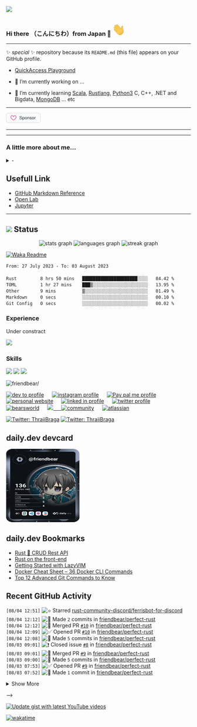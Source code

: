 # <img src="https://img.icons8.com/color/48/000000/github--v3.png"/> 

### Hi there （こんにちわ）from Japan :japan: <img src="https://raw.githubusercontent.com/friendbear/friendbear/main/wave.gif" width="35px" height="35px" aria-hidden="true">

<!--x

![moz://a](asset/images/mozfest-logo.svg)


Mozilla supporter 
## <img src="asset/images/Mozilla-supporter.svg"/>
-->

<!--
![mozilla](asset/images/icons8-firefox-a-free-and-open-source-web-browser-developed-by-the-mozilla-foundation-50.png)
-->

  

---
 ✨ _special_ ✨ repository because its `README.md` (this file) appears on your GitHub profile.


* [QuickAccess Playground](https://wandbox.org/)

- 🔭 I’m currently working on ...

- 🌱 I’m currently learning [Scala](https://users.scala-lang.org/u/friendbear), [Rustlang](https://users.rust-lang.org/u/friendbear), [Python3](https://pypi.org/user/friendbear) C, C++, .NET and Bigdata, [MongoDB](https://www.mongodb.com/community/forums/u/friendbear) ... etc

---
<a href="https://github.com/sponsors/friendbear" title="Sponsor T Kumagai"><img src="asset/images/sponsor.svg?sanitize=true" width="94" height="28" aria-hidden="true"></a>

---

<!--
<a href="https://app.daily.dev/friendbear"><img src="https://api.daily.dev/devcards/f55171042f5f40e5aeb3b88e315499f7.png?r=9vx" width="400" alt="T Kumagai's Dev Card"/></a>

- 📫 How to reach me: <a href="mailto:a11mpl0ax@relay.firefox.com">a11mpl0ax@relay.firefox.com</a> is.</p>

- 🔑 GPP Key: F9521D94D71A2F01

-->
<!--

### My link

* [My Mozilla](https://support.mozilla.org/en-US/user/friendbear)
* [IEEE](https://spectrum.ieee.org/u/tomohiro_kumagai)
* [codepen](https://codepen.io/friendbear)
* [Jira](https://friendbear.atlassian.net)
* [Tecnical blog](https://friendbear.hashnode.dev/)
* [StackShare](https://stackshare.io/friendbear)
* [coudcast](https://www.crowdcast.io/friendbear)
* [MyDagsHub]: / https://dagshub.com/friendbear 
* [LFX](https://openprofile.dev/profile/friendbear)

### Trading Profile
- [mql](https://www.mql5.com/ja/users/friendbear)

### Web3 My Profile

- [getcoin](https://gitcoin.co/friendbear)
- [opensea](https://opensea.com/friendbear)

- 👯 I’m looking to collaborate on ...
- 🤔 I’m looking for help with ...
- 💬 Ask me about ...

- 😄 Pronouns: ...
- ⚡ Fun fact: ...

-->

---

### A little more about me...

<details><summary>-</summary>
<p>

#### We can hide anything, even code!

```scala
    #!/usr/bin/env amm
    import scala.io.Source

    trait Programmer{def programinng()}
    trait Engineer{def writting()}
    trait Manager{def communication()}
    trait FullstackEnginner { this: Programmer with Engineer with Manager =>
        def superman()
    }
    class AboutMe(name: String, weightScale: Range, likeLocations: List[String], likeLanguages: List[String])
    object AboutMe {
      def printAbout() {
        println("MyName is ${name}")
      }
      def apply(weightScale: Range, likeLocations: List[String], likeLanguages: List[String]): AboutMe =
        AboutMe(weightScale, likeLocations, likeLanguage)
    }

    type ProgramData = (Int, String, String)
    def loadProgramData(): List[ProgramData] = {
      Source.fromFile("program.csv").getLines.drop(1).map(s => {val split = s.split(',');(split(0).toInt, split(1), split(2))}).toList
    }

    @main
    def printMe() {
      val programData = loadProgramData
      val likeLogic = (like: String) => like match {
        case "hybrid" | "oop" | "functional" | "el" => true
        case _ => false
      }
      val likeLocations = List("Kyoto, Japan", "Shimane, 出雲大社", "Etc.")
      val langs = for (programs <- programData.filter(p => likeLogic(p._3)) yield programs._2
      AboutMe.apply(55 to 79, likeLocations, langs).name = "T Kumagai" printAbout
    }
```
</p>
</details>



## Usefull Link

- [GitHub Markdown Reference](https://github.github.com/gfm/)
- [Open Lab](https://openlab.ncl.ac.uk/)
- [Jupyter](https://jupyter.org/)

<!--
---

<em><b>I love coffee</b> Since 2021-10: open ko-fi shop <a href="https://ko-fi.com/friendbear">Please Access My Coffe Shop.</a>
<a href='https://ko-fi.com/B0B15N77Q' target='_blank'><img height='36' style='border:0px;height:36px;' src='https://cdn.ko-fi.com/cdn/kofi2.png?v=3' border='0' alt='Buy Me a Coffee at ko-fi.com' /></a>
</em>

---

# Contributions
(in the last 365 days, languages pie based on number of commits)

![](./profile-3d-contrib/profile-night-green.svg)
-->
---


## <img src="https://image.flaticon.com/icons/svg/3306/3306281.svg" width=18/> Status
<div align="center">
  <img src="https://github-readme-stats.vercel.app/api?username=friendbear&hide_title=false&hide_rank=false&show_icons=true&include_all_commits=true&count_private=true&disable_animations=false&theme=github_dark&locale=en&hide_border=true&order=1" height="150" alt="stats graph"  />
  <img src="https://github-readme-stats.vercel.app/api/top-langs?username=friendbear&locale=en&hide_title=false&layout=compact&card_width=320&langs_count=50&theme=github_dark&hide_border=true&order=2" height="150" alt="languages graph"  />
  <img src="https://streak-stats.demolab.com?user=friendbear&locale=en&mode=weekly&theme=github_dark&hide_border=true&border_radius=5&order=3" height="150" alt="streak graph"  />
</div>

[![Waka Readme](https://github.com/friendbear/friendbear/actions/workflows/cronjob-wakatime-generater.yml/badge.svg)](https://github.com/friendbear/friendbear/actions/workflows/cronjob-wakatime-generater.yml)


<!--START_SECTION:waka-->

```txt
From: 27 July 2023 - To: 03 August 2023

Rust         8 hrs 50 mins   █████████████████████░░░░   84.42 %
TOML         1 hr 27 mins    ███▒░░░░░░░░░░░░░░░░░░░░░   13.95 %
Other        9 mins          ▒░░░░░░░░░░░░░░░░░░░░░░░░   01.49 %
Markdown     0 secs          ░░░░░░░░░░░░░░░░░░░░░░░░░   00.10 %
Git Config   0 secs          ░░░░░░░░░░░░░░░░░░░░░░░░░   00.02 %
```

<!--END_SECTION:waka-->


<!--
![GitHub stats](https://github-readme-stats.vercel.app/api?username=friendbear&show_icons=true)  


![GitHub Activity Graph](https://activity-graph.herokuapp.com/graph?username=friendbear)  

![GitHub streak stats](https://github-readme-streak-stats.herokuapp.com/?user=friendbear)  

[![instagram badge](https://img.shields.io/badge/instagram-inductor.kela-C42D81?style=flat-square&logo=instagram)](https://www.instagram.com/inductor.kela) [![blog badge](https://img.shields.io/badge/blog-blog.inductor.me-1f425f?style=flat-square)](https://blog.inductor.me) 
[![blog badge](https://img.shields.io/badge/speakerdeck-inductor-1f425f?style=flat-square)](https://speakerdeck.com/inductor)

-->

### Experience

Under constract

<img src="https://github-readme-linkedin-iwxercbpe-friendbear22.vercel.app/experience?username=friendbear" />

### Skills

![](https://img.shields.io/badge/-Docker-EEE.svg?logo=docker&style=flat) ![](https://img.shields.io/badge/-Amazon%20AWS-232F3E.svg?logo=amazon-aws&style=flat) ![](https://img.shields.io/badge/-Linux-6C6694.svg?logo=linux&style=flat) 


<p align="left"> <img src=https://komarev.com/ghpvc/?username=friendbear alt=friendbear/> </p>

<p algin="center">
<a href="https://dev.to/friendbear"> 
<img src="https://d2fltix0v2e0sb.cloudfront.net/dev-badge.svg" alt="dev to profile" width="24px"/></a>
&emsp;
<a href= "https://instagram.com/friendbear22">
<img src="https://img.icons8.com/ios-glyphs/256/000000/instagram-new.svg" alt="instagram profile" width="28px"/></a>
&emsp;
<a href="https://www.paypal.com/paypalme/friendbear">
<img src="https://img.icons8.com/ios-glyphs/256/000000/paypal.png" alt="Pay pal me profile" width="28px"/></a> 
&emsp;
<a href="https://friendbear.github.io">
<img src="https://img.icons8.com/material/256/000000/globe--v1.png" alt="personal website" width="28px"/></a>
&emsp;
<a href="https://linkedin.com/in/friendbear">
<img src="https://img.icons8.com/ios-filled/256/000000/linkedin.svg" alt="linked in profile" width="26px"/></a>
&emsp;
<a href="https://twitter.com/friendbear22">
<img src="https://img.icons8.com/ios-filled/256/000000/twitter.svg" alt="twitter profile" width="26px"/></a>
&emsp;
<a href="https://twitter.com/bearsworld22">
<img src="https://img.icons8.com/ios-filled/256/000000/twitter.svg" alt="bearsworld" width="26px"/></a>
&emsp;
<a href="https://stackoverflow.com/users/10924993/t-kumagai">
<img src="https://img.icons8.com/ios/32/000000/stackoverflow.png"/>
&emsp;
<a href="https://community.codenewbie.org/friendbear">
<img src="https://raw.githubusercontent.com/friendbear/friendbear/main/asset/images/icon8-accuracy-50.png" alt="community" width="26px"/></a>
&emsp;
<a href="https://friendbear.atlassian.net">
<img src="https://raw.githubusercontent.com/friendbear/friendbear/main/asset/images/icon8-atlassian-50.png" alt="atlassian" width="26px"/></a>
&emsp;


[twitter]: https://twitter.com/friendbear22
[devdojo]: https://devdojo.com/friendbear
[dev.to]: https://dev.to/friendbear
[linkedin]: https://www.linkedin.com/in/friendbear
[stakoverflow]: https://stackoverflow.com/users/10924993/t-kumagai

[![Twitter: ThraiiBraga](https://img.shields.io/twitter/follow/friendbear22?stype=social)](https://twitter.com/friendbear22)
[![Twitter: ThraiiBraga](https://img.shields.io/twitter/follow/bearsworld22?stype=social)](https://twitter.com/bearsworld22)

## daily.dev devcard
<a href="https://app.daily.dev/friendbear"><img src="devcard.svg" aligin="left" width="200px" height="200px" alt="T Kumagai's Dev Card"/></a>


## daily.dev Bookmarks

<!-- daily.dev BOOKMARKS:START -->
- [Rust 🦀 CRUD Rest API](https://app.daily.dev/posts/Gm5HdX7XL?utm_source=rss&utm_medium=bookmarks&utm_campaign=l1Q7lMvCD9ALXzxqEPWaM)
- [Rust on the front-end](https://app.daily.dev/posts/8IKXdzLd-?utm_source=rss&utm_medium=bookmarks&utm_campaign=l1Q7lMvCD9ALXzxqEPWaM)
- [Getting Started with LazyVIM](https://app.daily.dev/posts/XVF7VG0iJ?utm_source=rss&utm_medium=bookmarks&utm_campaign=l1Q7lMvCD9ALXzxqEPWaM)
- [Docker Cheat Sheet – 36 Docker CLI Commands](https://app.daily.dev/posts/KwNkx04B5?utm_source=rss&utm_medium=bookmarks&utm_campaign=l1Q7lMvCD9ALXzxqEPWaM)
- [Top 12 Advanced Git Commands to Know](https://app.daily.dev/posts/CVzlk_pa1?utm_source=rss&utm_medium=bookmarks&utm_campaign=l1Q7lMvCD9ALXzxqEPWaM)
<!-- daily.dev BOOKMARKS:END -->


## Recent GitHub Activity

<!--START_SECTION:activity-->
`[08/04 12:51]` <img alt="⭐" src="https://github.com/cheesits456/github-activity-readme/raw/master/icons/star.png" align="top" height="18"> Starred [rust-community-discord/ferrisbot-for-discord](https://github.com/rust-community-discord/ferrisbot-for-discord)  
`[08/04 12:12]` <img alt="📝" src="https://github.com/cheesits456/github-activity-readme/raw/master/icons/commit.png" align="top" height="18"> Made `2` commits in [friendbear/perfect-rust](https://github.com/friendbear/perfect-rust)  
`[08/04 12:12]` <img alt="🎉" src="https://github.com/cheesits456/github-activity-readme/raw/master/icons/merge.png" align="top" height="18"> Merged PR [`#10`](https://github.com//friendbear/perfect-rust/pull/10 'Top level workspace changed.') in [friendbear/perfect-rust](https://github.com/friendbear/perfect-rust)  
`[08/04 12:09]` <img alt="✅" src="https://github.com/cheesits456/github-activity-readme/raw/master/icons/pr-open.png" align="top" height="18"> Opened PR [`#10`](https://github.com//friendbear/perfect-rust/pull/10 'Top level workspace changed.') in [friendbear/perfect-rust](https://github.com/friendbear/perfect-rust)  
`[08/04 12:08]` <img alt="📝" src="https://github.com/cheesits456/github-activity-readme/raw/master/icons/commit.png" align="top" height="18"> Made `5` commits in [friendbear/perfect-rust](https://github.com/friendbear/perfect-rust)  
`[08/03 09:01]` <img alt="❗️" src="https://github.com/cheesits456/github-activity-readme/raw/master/icons/issue.png" align="top" height="18"> Closed issue [`#8`](https://github.com//friendbear/perfect-rust/issues/8 '制御式') in [friendbear/perfect-rust](https://github.com/friendbear/perfect-rust)  
`[08/03 09:01]` <img alt="🎉" src="https://github.com/cheesits456/github-activity-readme/raw/master/icons/merge.png" align="top" height="18"> Merged PR [`#9`](https://github.com//friendbear/perfect-rust/pull/9 'control formula closed #8') in [friendbear/perfect-rust](https://github.com/friendbear/perfect-rust)  
`[08/03 09:00]` <img alt="📝" src="https://github.com/cheesits456/github-activity-readme/raw/master/icons/commit.png" align="top" height="18"> Made `5` commits in [friendbear/perfect-rust](https://github.com/friendbear/perfect-rust)  
`[08/03 07:53]` <img alt="✅" src="https://github.com/cheesits456/github-activity-readme/raw/master/icons/pr-open.png" align="top" height="18"> Opened PR [`#9`](https://github.com//friendbear/perfect-rust/pull/9 'control formula closed #8') in [friendbear/perfect-rust](https://github.com/friendbear/perfect-rust)  
`[08/03 07:52]` <img alt="📝" src="https://github.com/cheesits456/github-activity-readme/raw/master/icons/commit.png" align="top" height="18"> Made `1` commit in [friendbear/perfect-rust](https://github.com/friendbear/perfect-rust)  

<details><summary>Show More</summary>

`[08/03 07:28]` <img alt="❗️" src="https://github.com/cheesits456/github-activity-readme/raw/master/icons/issue.png" align="top" height="18"> Opened issue [`#8`](https://github.com//friendbear/perfect-rust/issues/8 '制御式') in [friendbear/perfect-rust](https://github.com/friendbear/perfect-rust)  
`[08/02 11:49]` <img alt="📂" src="https://github.com/cheesits456/github-activity-readme/raw/master/icons/create-branch.png" align="top" height="18"> Created branch [`main`](https://github.com/friendbear/image-gallery-starter/tree/main) in [friendbear/image-gallery-starter](https://github.com/friendbear/image-gallery-starter)  
`[08/02 11:49]` <img alt="➕" src="https://github.com/cheesits456/github-activity-readme/raw/master/icons/create-repo.png" align="top" height="18"> Created repository [friendbear/image-gallery-starter](https://github.com/friendbear/image-gallery-starter)  
`[08/02 11:44]` <img alt="📂" src="https://github.com/cheesits456/github-activity-readme/raw/master/icons/create-branch.png" align="top" height="18"> Created branch [`main`](https://github.com/friendbear/vercel-nextjs/tree/main) in [friendbear/vercel-nextjs](https://github.com/friendbear/vercel-nextjs)  
`[08/02 11:44]` <img alt="➕" src="https://github.com/cheesits456/github-activity-readme/raw/master/icons/create-repo.png" align="top" height="18"> Created repository [friendbear/vercel-nextjs](https://github.com/friendbear/vercel-nextjs)  
`[08/02 11:01]` <img alt="❗️" src="https://github.com/cheesits456/github-activity-readme/raw/master/icons/issue.png" align="top" height="18"> Closed issue [`#6`](https://github.com//friendbear/perfect-rust/issues/6 '基本データ型') in [friendbear/perfect-rust](https://github.com/friendbear/perfect-rust)  
`[08/02 11:01]` <img alt="📝" src="https://github.com/cheesits456/github-activity-readme/raw/master/icons/commit.png" align="top" height="18"> Made `4` commits in [friendbear/perfect-rust](https://github.com/friendbear/perfect-rust)  
`[08/02 11:01]` <img alt="🎉" src="https://github.com/cheesits456/github-activity-readme/raw/master/icons/merge.png" align="top" height="18"> Merged PR [`#7`](https://github.com//friendbear/perfect-rust/pull/7 '基本データ型') in [friendbear/perfect-rust](https://github.com/friendbear/perfect-rust)  
`[08/02 10:58]` <img alt="✅" src="https://github.com/cheesits456/github-activity-readme/raw/master/icons/pr-open.png" align="top" height="18"> Opened PR [`#7`](https://github.com//friendbear/perfect-rust/pull/7 '基本データ型') in [friendbear/perfect-rust](https://github.com/friendbear/perfect-rust)  
`[08/02 10:55]` <img alt="📝" src="https://github.com/cheesits456/github-activity-readme/raw/master/icons/commit.png" align="top" height="18"> Made `1` commit in [friendbear/perfect-rust](https://github.com/friendbear/perfect-rust)  
`[08/02 09:32]` <img alt="⭐" src="https://github.com/cheesits456/github-activity-readme/raw/master/icons/star.png" align="top" height="18"> Starred [slint-ui/slint](https://github.com/slint-ui/slint)  
`[08/02 09:25]` <img alt="⭐" src="https://github.com/cheesits456/github-activity-readme/raw/master/icons/star.png" align="top" height="18"> Starred [lencx/ChatGPT](https://github.com/lencx/ChatGPT)  
`[08/02 07:53]` <img alt="📝" src="https://github.com/cheesits456/github-activity-readme/raw/master/icons/commit.png" align="top" height="18"> Made `2` commits in [friendbear/perfect-rust](https://github.com/friendbear/perfect-rust)  
`[08/02 07:37]` <img alt="❗️" src="https://github.com/cheesits456/github-activity-readme/raw/master/icons/issue.png" align="top" height="18"> Opened issue [`#6`](https://github.com//friendbear/perfect-rust/issues/6 '基本データ型') in [friendbear/perfect-rust](https://github.com/friendbear/perfect-rust)  
`[08/01 22:16]` <img alt="⭐" src="https://github.com/cheesits456/github-activity-readme/raw/master/icons/star.png" align="top" height="18"> Starred [grafbase/grafbase](https://github.com/grafbase/grafbase)  
`[08/01 12:23]` <img alt="📝" src="https://github.com/cheesits456/github-activity-readme/raw/master/icons/commit.png" align="top" height="18"> Made `3` commits in [friendbear/perfect-rust](https://github.com/friendbear/perfect-rust)  
`[08/01 12:23]` <img alt="🎉" src="https://github.com/cheesits456/github-activity-readme/raw/master/icons/merge.png" align="top" height="18"> Merged PR [`#5`](https://github.com//friendbear/perfect-rust/pull/5 'Develop') in [friendbear/perfect-rust](https://github.com/friendbear/perfect-rust)  
`[08/01 12:22]` <img alt="✅" src="https://github.com/cheesits456/github-activity-readme/raw/master/icons/pr-open.png" align="top" height="18"> Opened PR [`#5`](https://github.com//friendbear/perfect-rust/pull/5 'Develop') in [friendbear/perfect-rust](https://github.com/friendbear/perfect-rust)  
`[08/01 12:20]` <img alt="📝" src="https://github.com/cheesits456/github-activity-readme/raw/master/icons/commit.png" align="top" height="18"> Made `4` commits in [friendbear/perfect-rust](https://github.com/friendbear/perfect-rust)  
`[08/01 12:14]` <img alt="❗️" src="https://github.com/cheesits456/github-activity-readme/raw/master/icons/issue.png" align="top" height="18"> Closed issue [`#3`](https://github.com//friendbear/perfect-rust/issues/3 '変数と定数') in [friendbear/perfect-rust](https://github.com/friendbear/perfect-rust)  
`[08/01 12:14]` <img alt="🎉" src="https://github.com/cheesits456/github-activity-readme/raw/master/icons/merge.png" align="top" height="18"> Merged PR [`#4`](https://github.com//friendbear/perfect-rust/pull/4 'variables #3') in [friendbear/perfect-rust](https://github.com/friendbear/perfect-rust)  
`[08/01 12:10]` <img alt="✅" src="https://github.com/cheesits456/github-activity-readme/raw/master/icons/pr-open.png" align="top" height="18"> Opened PR [`#4`](https://github.com//friendbear/perfect-rust/pull/4 'variables #3') in [friendbear/perfect-rust](https://github.com/friendbear/perfect-rust)  
`[08/01 12:09]` <img alt="📝" src="https://github.com/cheesits456/github-activity-readme/raw/master/icons/commit.png" align="top" height="18"> Made `1` commit in [friendbear/perfect-rust](https://github.com/friendbear/perfect-rust)  
`[08/01 12:06]` <img alt="❗️" src="https://github.com/cheesits456/github-activity-readme/raw/master/icons/issue.png" align="top" height="18"> Opened issue [`#3`](https://github.com//friendbear/perfect-rust/issues/3 '変数と定数') in [friendbear/perfect-rust](https://github.com/friendbear/perfect-rust)  
`[08/01 08:03]` <img alt="⭐" src="https://github.com/cheesits456/github-activity-readme/raw/master/icons/star.png" align="top" height="18"> Starred [ogham/dog](https://github.com/ogham/dog)  
`[08/01 06:14]` <img alt="📝" src="https://github.com/cheesits456/github-activity-readme/raw/master/icons/commit.png" align="top" height="18"> Made `2` commits in [friendbear/perfect-rust](https://github.com/friendbear/perfect-rust)  
`[08/01 06:14]` <img alt="🎉" src="https://github.com/cheesits456/github-activity-readme/raw/master/icons/merge.png" align="top" height="18"> Merged PR [`#2`](https://github.com//friendbear/perfect-rust/pull/2 'operators.') in [friendbear/perfect-rust](https://github.com/friendbear/perfect-rust)  
`[08/01 06:12]` <img alt="✅" src="https://github.com/cheesits456/github-activity-readme/raw/master/icons/pr-open.png" align="top" height="18"> Opened PR [`#2`](https://github.com//friendbear/perfect-rust/pull/2 'operators.') in [friendbear/perfect-rust](https://github.com/friendbear/perfect-rust)  
`[08/01 06:08]` <img alt="📝" src="https://github.com/cheesits456/github-activity-readme/raw/master/icons/commit.png" align="top" height="18"> Made `4` commits in [friendbear/perfect-rust](https://github.com/friendbear/perfect-rust)  
`[08/01 05:05]` <img alt="🎉" src="https://github.com/cheesits456/github-activity-readme/raw/master/icons/merge.png" align="top" height="18"> Merged PR [`#1`](https://github.com//friendbear/perfect-rust/pull/1 'IRIAM Profile.') in [friendbear/perfect-rust](https://github.com/friendbear/perfect-rust)  
`[08/01 05:04]` <img alt="✅" src="https://github.com/cheesits456/github-activity-readme/raw/master/icons/pr-open.png" align="top" height="18"> Opened PR [`#1`](https://github.com//friendbear/perfect-rust/pull/1 'IRIAM Profile.') in [friendbear/perfect-rust](https://github.com/friendbear/perfect-rust)  
`[08/01 04:49]` <img alt="📂" src="https://github.com/cheesits456/github-activity-readme/raw/master/icons/create-branch.png" align="top" height="18"> Created branch [`develop`](https://github.com/friendbear/perfect-rust/tree/develop) in [friendbear/perfect-rust](https://github.com/friendbear/perfect-rust)  
`[07/31 22:57]` <img alt="⭐" src="https://github.com/cheesits456/github-activity-readme/raw/master/icons/star.png" align="top" height="18"> Starred [spacedriveapp/spacedrive](https://github.com/spacedriveapp/spacedrive)  
`[07/31 07:24]` <img alt="📝" src="https://github.com/cheesits456/github-activity-readme/raw/master/icons/commit.png" align="top" height="18"> Made `2` commits in [friendbear/perfect-rust](https://github.com/friendbear/perfect-rust)  
`[07/31 06:47]` <img alt="📂" src="https://github.com/cheesits456/github-activity-readme/raw/master/icons/create-branch.png" align="top" height="18"> Created branch [`main`](https://github.com/friendbear/perfect-rust/tree/main) in [friendbear/perfect-rust](https://github.com/friendbear/perfect-rust)  
`[07/31 06:44]` <img alt="➕" src="https://github.com/cheesits456/github-activity-readme/raw/master/icons/create-repo.png" align="top" height="18"> Created repository [friendbear/perfect-rust](https://github.com/friendbear/perfect-rust)  
`[07/31 06:41]` <img alt="➕" src="https://github.com/cheesits456/github-activity-readme/raw/master/icons/create-repo.png" align="top" height="18"> Created repository [friendbear/perfect-rust](https://github.com/friendbear/perfect-rust)  
`[07/31 06:33]` <img alt="➕" src="https://github.com/cheesits456/github-activity-readme/raw/master/icons/create-repo.png" align="top" height="18"> Created repository [friendbear/perfect-rust](https://github.com/friendbear/perfect-rust)  
`[07/31 06:16]` <img alt="📂" src="https://github.com/cheesits456/github-activity-readme/raw/master/icons/create-branch.png" align="top" height="18"> Created branch [`main`](https://github.com/friendbear/perfect-rust/tree/main) in [friendbear/perfect-rust](https://github.com/friendbear/perfect-rust)  
`[07/31 06:16]` <img alt="➕" src="https://github.com/cheesits456/github-activity-readme/raw/master/icons/create-repo.png" align="top" height="18"> Created repository [friendbear/perfect-rust](https://github.com/friendbear/perfect-rust)  
`[07/31 06:10]` <img alt="📂" src="https://github.com/cheesits456/github-activity-readme/raw/master/icons/create-branch.png" align="top" height="18"> Created branch [`main`](https://github.com/friendbear/perfect-rust/tree/main) in [friendbear/perfect-rust](https://github.com/friendbear/perfect-rust)  
`[07/31 06:10]` <img alt="➕" src="https://github.com/cheesits456/github-activity-readme/raw/master/icons/create-repo.png" align="top" height="18"> Created repository [friendbear/perfect-rust](https://github.com/friendbear/perfect-rust)  
`[07/30 12:24]` <img alt="⭐" src="https://github.com/cheesits456/github-activity-readme/raw/master/icons/star.png" align="top" height="18"> Starred [novaspirit/pi-hosted](https://github.com/novaspirit/pi-hosted)  
`[07/30 12:12]` <img alt="⭐" src="https://github.com/cheesits456/github-activity-readme/raw/master/icons/star.png" align="top" height="18"> Starred [charmbracelet/pop](https://github.com/charmbracelet/pop)  
`[07/27 09:54]` <img alt="📝" src="https://github.com/cheesits456/github-activity-readme/raw/master/icons/commit.png" align="top" height="18"> Made `3` commits in [friendbear/friendbear](https://github.com/friendbear/friendbear)  
`[07/27 09:37]` <img alt="📂" src="https://github.com/cheesits456/github-activity-readme/raw/master/icons/create-branch.png" align="top" height="18"> Created branch [`main`](https://github.com/friendbear/discord-iriam-bot/tree/main) in [friendbear/discord-iriam-bot](https://github.com/friendbear/discord-iriam-bot)  
`[07/27 09:37]` <img alt="➕" src="https://github.com/cheesits456/github-activity-readme/raw/master/icons/create-repo.png" align="top" height="18"> Created repository [friendbear/discord-iriam-bot](https://github.com/friendbear/discord-iriam-bot)  
`[07/26 13:09]` <img alt="⭐" src="https://github.com/cheesits456/github-activity-readme/raw/master/icons/star.png" align="top" height="18"> Starred [shuttle-hq/shuttle](https://github.com/shuttle-hq/shuttle)  
`[07/24 20:40]` <img alt="⭐" src="https://github.com/cheesits456/github-activity-readme/raw/master/icons/star.png" align="top" height="18"> Starred [TheAlgorithms/Rust](https://github.com/TheAlgorithms/Rust)  
`[07/24 01:56]` <img alt="❗️" src="https://github.com/cheesits456/github-activity-readme/raw/master/icons/issue.png" align="top" height="18"> Opened issue `#286` in <span title="Private Repo">`🔒friendbear/pocket`</span>  
`[07/22 04:04]` <img alt="✅" src="https://github.com/cheesits456/github-activity-readme/raw/master/icons/pr-open.png" align="top" height="18"> Opened PR [`#20`](https://github.com//friendbear/kafka-beginners/pull/20 '[Snyk] Security upgrade org.apache.kafka:kafka-clients from 3.3.1 to 3.5.1') in [friendbear/kafka-beginners](https://github.com/friendbear/kafka-beginners)  
`[07/22 04:04]` <img alt="📝" src="https://github.com/cheesits456/github-activity-readme/raw/master/icons/commit.png" align="top" height="18"> Made `1` commit in [friendbear/kafka-beginners](https://github.com/friendbear/kafka-beginners)  
`[07/22 04:04]` <img alt="📂" src="https://github.com/cheesits456/github-activity-readme/raw/master/icons/create-branch.png" align="top" height="18"> Created branch [`snyk-fix-e391b2ef7b31124240cfc35867587b09`](https://github.com/friendbear/kafka-beginners/tree/snyk-fix-e391b2ef7b31124240cfc35867587b09) in [friendbear/kafka-beginners](https://github.com/friendbear/kafka-beginners)  
`[07/21 23:45]` <img alt="⭐" src="https://github.com/cheesits456/github-activity-readme/raw/master/icons/star.png" align="top" height="18"> Starred [ratatui-org/ratatui](https://github.com/ratatui-org/ratatui)  
`[07/21 18:37]` <img alt="✅" src="https://github.com/cheesits456/github-activity-readme/raw/master/icons/pr-open.png" align="top" height="18"> Opened PR [`#19`](https://github.com//friendbear/kafka-beginners/pull/19 '[Snyk] Security upgrade org.apache.kafka:kafka-clients from 3.3.1 to 3.5.1') in [friendbear/kafka-beginners](https://github.com/friendbear/kafka-beginners)  
`[07/21 18:37]` <img alt="📝" src="https://github.com/cheesits456/github-activity-readme/raw/master/icons/commit.png" align="top" height="18"> Made `1` commit in [friendbear/kafka-beginners](https://github.com/friendbear/kafka-beginners)  
`[07/21 18:37]` <img alt="📂" src="https://github.com/cheesits456/github-activity-readme/raw/master/icons/create-branch.png" align="top" height="18"> Created branch [`snyk-fix-f1b1e438aa926142e6973a193851dd82`](https://github.com/friendbear/kafka-beginners/tree/snyk-fix-f1b1e438aa926142e6973a193851dd82) in [friendbear/kafka-beginners](https://github.com/friendbear/kafka-beginners)  
`[07/21 17:39]` <img alt="✅" src="https://github.com/cheesits456/github-activity-readme/raw/master/icons/pr-open.png" align="top" height="18"> Opened PR [`#8`](https://github.com//friendbear/kafka-beginners-course/pull/8 '[Snyk] Security upgrade org.apache.kafka:kafka-clients from 3.1.0 to 3.5.1') in [friendbear/kafka-beginners-course](https://github.com/friendbear/kafka-beginners-course)  
`[07/21 17:39]` <img alt="📝" src="https://github.com/cheesits456/github-activity-readme/raw/master/icons/commit.png" align="top" height="18"> Made `1` commit in [friendbear/kafka-beginners-course](https://github.com/friendbear/kafka-beginners-course)  
`[07/21 17:39]` <img alt="📂" src="https://github.com/cheesits456/github-activity-readme/raw/master/icons/create-branch.png" align="top" height="18"> Created branch [`snyk-fix-06e36637a70ba7525f0a4105d4111596`](https://github.com/friendbear/kafka-beginners-course/tree/snyk-fix-06e36637a70ba7525f0a4105d4111596) in [friendbear/kafka-beginners-course](https://github.com/friendbear/kafka-beginners-course)  
`[07/21 04:56]` <img alt="❗️" src="https://github.com/cheesits456/github-activity-readme/raw/master/icons/issue.png" align="top" height="18"> Opened issue `#285` in <span title="Private Repo">`🔒friendbear/pocket`</span>  
`[07/21 03:54]` <img alt="⭐" src="https://github.com/cheesits456/github-activity-readme/raw/master/icons/star.png" align="top" height="18"> Starred [cube-js/cube](https://github.com/cube-js/cube)  
`[07/21 01:56]` <img alt="❗️" src="https://github.com/cheesits456/github-activity-readme/raw/master/icons/issue.png" align="top" height="18"> Opened issue `#284` in <span title="Private Repo">`🔒friendbear/pocket`</span>  
`[07/20 00:14]` <img alt="⭐" src="https://github.com/cheesits456/github-activity-readme/raw/master/icons/star.png" align="top" height="18"> Starred [abiosoft/colima](https://github.com/abiosoft/colima)  
`[07/20 00:09]` <img alt="⭐" src="https://github.com/cheesits456/github-activity-readme/raw/master/icons/star.png" align="top" height="18"> Starred [stalwartlabs/mail-server](https://github.com/stalwartlabs/mail-server)  
`[07/19 04:43]` <img alt="🍴" src="https://github.com/cheesits456/github-activity-readme/raw/master/icons/fork.png" align="top" height="18"> Forked [hashicorp/tfc-guide-example](https://github.com/hashicorp/tfc-guide-example) to [friendbear/tfc-guide-example](https://github.com/friendbear/tfc-guide-example)  
`[07/17 06:56]` <img alt="📝" src="https://github.com/cheesits456/github-activity-readme/raw/master/icons/commit.png" align="top" height="18"> Made `1` commit in [friendbear/friendbear](https://github.com/friendbear/friendbear)  
`[07/14 03:22]` <img alt="⭐" src="https://github.com/cheesits456/github-activity-readme/raw/master/icons/star.png" align="top" height="18"> Starred [seanmonstar/reqwest](https://github.com/seanmonstar/reqwest)  
`[07/14 01:31]` <img alt="⭐" src="https://github.com/cheesits456/github-activity-readme/raw/master/icons/star.png" align="top" height="18"> Starred [sharkdp/hyperfine](https://github.com/sharkdp/hyperfine)  
`[07/14 00:56]` <img alt="❗️" src="https://github.com/cheesits456/github-activity-readme/raw/master/icons/issue.png" align="top" height="18"> Opened issue `#283` in <span title="Private Repo">`🔒friendbear/pocket`</span>  
`[07/13 10:10]` <img alt="⭐" src="https://github.com/cheesits456/github-activity-readme/raw/master/icons/star.png" align="top" height="18"> Starred [Migorithm/rustiful-backend](https://github.com/Migorithm/rustiful-backend)  
`[07/13 05:20]` <img alt="⭐" src="https://github.com/cheesits456/github-activity-readme/raw/master/icons/star.png" align="top" height="18"> Starred [coderabbitai/openai-pr-reviewer](https://github.com/coderabbitai/openai-pr-reviewer)  
`[07/07 05:56]` <img alt="❗️" src="https://github.com/cheesits456/github-activity-readme/raw/master/icons/issue.png" align="top" height="18"> Opened issue `#282` in <span title="Private Repo">`🔒friendbear/pocket`</span>  
`[07/07 05:19]` <img alt="⭐" src="https://github.com/cheesits456/github-activity-readme/raw/master/icons/star.png" align="top" height="18"> Starred [getzola/zola](https://github.com/getzola/zola)  
`[07/07 05:14]` <img alt="⭐" src="https://github.com/cheesits456/github-activity-readme/raw/master/icons/star.png" align="top" height="18"> Starred [launchbadge/sqlx](https://github.com/launchbadge/sqlx)  
`[07/06 06:56]` <img alt="❗️" src="https://github.com/cheesits456/github-activity-readme/raw/master/icons/issue.png" align="top" height="18"> Opened issue `#281` in <span title="Private Repo">`🔒friendbear/pocket`</span>  
`[07/06 06:12]` <img alt="⭐" src="https://github.com/cheesits456/github-activity-readme/raw/master/icons/star.png" align="top" height="18"> Starred [tadashi0713/circleci-cloudrun-demo](https://github.com/tadashi0713/circleci-cloudrun-demo)  
`[07/05 00:56]` <img alt="❗️" src="https://github.com/cheesits456/github-activity-readme/raw/master/icons/issue.png" align="top" height="18"> Opened issue `#280` in <span title="Private Repo">`🔒friendbear/pocket`</span>  
`[07/04 23:42]` <img alt="⭐" src="https://github.com/cheesits456/github-activity-readme/raw/master/icons/star.png" align="top" height="18"> Starred [wez/wezterm](https://github.com/wez/wezterm)  
`[07/02 10:28]` <img alt="📝" src="https://github.com/cheesits456/github-activity-readme/raw/master/icons/commit.png" align="top" height="18"> Made `2` commits in [friendbear/rust-coding-for-beginners](https://github.com/friendbear/rust-coding-for-beginners)  
`[06/29 06:56]` <img alt="❗️" src="https://github.com/cheesits456/github-activity-readme/raw/master/icons/issue.png" align="top" height="18"> Opened issue `#279` in <span title="Private Repo">`🔒friendbear/pocket`</span>  
`[06/29 05:56]` <img alt="❗️" src="https://github.com/cheesits456/github-activity-readme/raw/master/icons/issue.png" align="top" height="18"> Opened issue `#278` in <span title="Private Repo">`🔒friendbear/pocket`</span>  
`[06/20 10:56]` <img alt="❗️" src="https://github.com/cheesits456/github-activity-readme/raw/master/icons/issue.png" align="top" height="18"> Opened issue `#277` in <span title="Private Repo">`🔒friendbear/pocket`</span>  
`[06/20 04:56]` <img alt="❗️" src="https://github.com/cheesits456/github-activity-readme/raw/master/icons/issue.png" align="top" height="18"> Opened issue `#276` in <span title="Private Repo">`🔒friendbear/pocket`</span>  
`[06/19 04:36]` <img alt="⭐" src="https://github.com/cheesits456/github-activity-readme/raw/master/icons/star.png" align="top" height="18"> Starred [openobserve/openobserve](https://github.com/openobserve/openobserve)  
`[06/19 04:12]` <img alt="⭐" src="https://github.com/cheesits456/github-activity-readme/raw/master/icons/star.png" align="top" height="18"> Starred [AntonOsika/gpt-engineer](https://github.com/AntonOsika/gpt-engineer)  
`[06/05 02:56]` <img alt="❗️" src="https://github.com/cheesits456/github-activity-readme/raw/master/icons/issue.png" align="top" height="18"> Opened issue `#275` in <span title="Private Repo">`🔒friendbear/pocket`</span>  

</details>
<!--END_SECTION:activity-->


<!--
### [smile](https://smile.amazon.com/hz/wishlist/ls/ref_=wl_list_url_friends_message>>)

Hi, I was wondering if you had built a list on Amazon. I'd love to see what you really want. Could you share your list with me?--

- Wish List [Amazon US](https://amzn.to/3pukpja)
- Wish List [Amazon JP](https://www.amazon.co.jp/hz/wishlist/ls/35H8D193KCE3O)

Thanks!
T Kumagai

To view and share your lists, visit 

<p align="left">

</p>

😙I love Asuna from SAO. ![asna](asuna.gif)

* host: <https://vercel.com/friendbear>
-->

<!--
[MyLiving](https://en.wikivoyage.org/wiki/Funabashi)

```geojson
{
  "type": "Point",
  "coordinates": [
    0, 0
  ]
}
```
->

<!-- PayPal Logo <table border="0" cellpadding="10" cellspacing="0" align="left"><tr><td align="center"><a href="#" onclick="javascript:window.open('https://www.paypal.com/jp/webapps/mpp/logo/about','olcwhatispaypal','toolbar=no, location=no, directories=no, status=no, menubar=no, scrollbars=yes, resizable=yes, width=900, height=700');"><img src="https://www.paypalobjects.com/digitalassets/c/website/marketing/apac/jp/developer/319x110_a.png" border="0" alt="ペイパル｜VISA, Mastercard, JCB, American Express, Union Pay, 銀行"></a></td></tr></table><!-- PayPal Logo -->
-->

[![Update gist with latest YouTube videos](https://github.com/friendbear/youtube-box/actions/workflows/main.yml/badge.svg)](https://github.com/friendbear/youtube-box/actions/workflows/main.yml)

[![wakatime](https://wakatime.com/badge/user/c9dffbdd-c073-4c7d-a529-e105c09c8423/project/2860db9f-388b-400c-95ab-51b00dbf7a82.svg)](https://wakatime.com/badge/user/c9dffbdd-c073-4c7d-a529-e105c09c8423/project/2860db9f-388b-400c-95ab-51b00dbf7a82)
